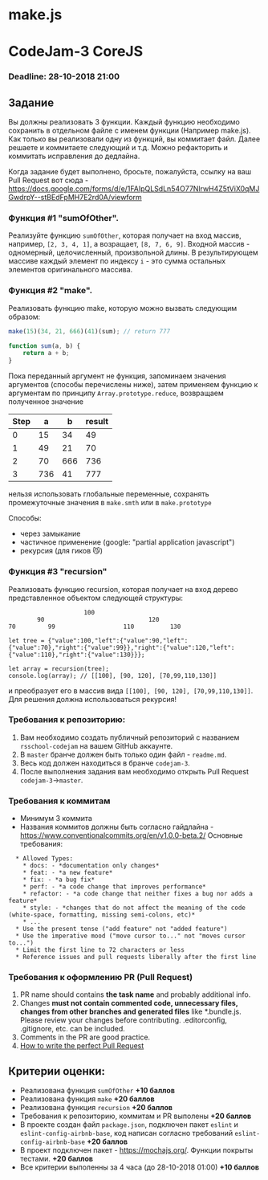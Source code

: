 # make.js
# CodeJam-3 CoreJS

### Deadline: 28-10-2018 21:00

## Задание
Вы должны реализовать 3 функции. Каждый функцию необходимо сохранить в отдельном файле с именем функции (Например make.js). Как только вы реализовали одну из функций, вы коммитает файл. Далее решаете и коммитаете следующий и т.д. Можно рефакторить и коммитать исправления до дедлайна.  

Когда задание будет выполнено, бросьте, пожалуйста, ссылку на ваш Pull Request вот сюда - 
https://docs.google.com/forms/d/e/1FAIpQLSdLn54O77NlrwH4Z5tViX0qMJGwdrpY--stBEdFpMH7E2rd0A/viewform

### Функция #1 "sumOfOther".

Реализуйте функцию  `sumOfOther`, которая получает на вход массив, например, `[2, 3, 4, 1]`, а возращает, `[8, 7, 6, 9]`. Входной массив - одномерный, целочисленный, произвольной длины. 
В результирующем массиве каждый элемент по индексу `i` - это сумма остальных элементов оригинального массива. 

### Функция #2 "make".

Реализовать функцию make, которую можно вызвать следующим образом:

```javascript
make(15)(34, 21, 666)(41)(sum); // return 777

function sum(a, b) {
    return a + b;
}

```
Пока переданный аргумент не функция, запоминаем значения аргументов (способы перечислены ниже), затем применяем функцию к аргументам по принципу `Array.prototype.reduce`, возвращаем полученное значение

Step | a    | b    | result
---- | ---- | ---- | ----
  0  |  15  |  34  |  49
  1  |  49  |  21  |  70
  2  |  70  |  666 |  736
  3  |  736 |  41  |  777

нельзя использовать глобальные переменные, сохранять промежуточные значения в `make.smth` или в `make.prototype`

Cпособы:
* через замыкание
* частичное применение (google: "partial application javascript")
* рекурсия (для гиков :smirk_cat:)

### Функция #3 "recursion"
Реализовать функцию recursion, которая получает на вход дерево представленное объектом следующей структуры:
```
                     100
        90                             120
70         99                   110          130
```
```
let tree = {"value":100,"left":{"value":90,"left":{"value":70},"right":{"value":99}},"right":{"value":120,"left":{"value":110},"right":{"value":130}}};

let array = recursion(tree);
console.log(array); // [[100], [90, 120], [70,99,110,130]]
```
и преобразует его в массив вида `[[100], [90, 120], [70,99,110,130]]`.   
Для решения должна использоваться рекурсия! 

### Требования к репозиторию: 
1. Вам необходимо создать публичный репозиторий c названием  `rsschool-codejam` на вашем GitHub аккаунте.
2. В `master` бранче должен быть только один файл - `readme.md`. 
3. Весь код должен находиться в бранче `codejam-3`. 
4. После выполнения задания вам необходимо открыть Pull Request `codejam-3`->`master`.

### Требования к коммитам
- Минимум 3 коммита
- Названия коммитов должны быть согласно гайдлайна - https://www.conventionalcommits.org/en/v1.0.0-beta.2/ 
Основные требования:
```
  * Allowed Types:
    * docs: - *documentation only changes*
    * feat: - *a new feature*
    * fix: - *a bug fix*
    * perf: - *a code change that improves performance*
    * refactor: - *a code change that neither fixes a bug nor adds a feature*
    * style: - *сhanges that do not affect the meaning of the code (white-space, formatting, missing semi-colons, etc)*
    * ...
  * Use the present tense ("add feature" not "added feature")
  * Use the imperative mood ("move cursor to..." not "moves cursor to...")
  * Limit the first line to 72 characters or less
  * Reference issues and pull requests liberally after the first line
```

### Требования к оформлению PR (Pull Request)
1. PR name should contains **the task name** and probably additional info.
2. Changes **must not contain commented code, unnecessary files, changes from other branches and generated files** like *.bundle.js. Please review your changes before contributing. .editorconfig, .gitignore, etc. can be included.
3. Comments in the PR are good practice.
4. [How to write the perfect Pull Request](https://github.com/blog/1943-how-to-write-the-perfect-pull-request)

## Критерии оценки:
- Реализована функция `sumOfOther` **+10 баллов**
- Реализована функция `make` **+20 баллов**
- Реализована функция `recursion` **+20 баллов**
- Требования к репозиторию, коммитам и PR выполены **+20 баллов**
- В проекте создан файл `package.json`, подключен пакет `eslint` и `eslint-config-airbnb-base`, код написан согласно требований `eslint-config-airbnb-base` **+20 баллов**
- В проект подключен пакет - https://mochajs.org/. Функции покрыты тестами. **+20 баллов**
- Все критерии выполенны за 4 часа (до 28-10-2018 01:00) **+10 баллов**
